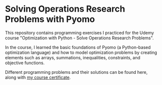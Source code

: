 # Solving Operations Research Problems with Pyomo
This repository contains programming exercises I practiced for the Udemy course "Optimization with Python - Solve Operations Research Problems".

In the course, I learned the basic foundations of Pyomo (a Python-based optimization language) and how to model optimization problems by creating elements such as arrays, summations, inequalities, constraints, and objective functions. 

Different programming problems and their solutions can be found here, along with [my course certificate](https://github.com/Heyimjiamin/Solving-Operations-Research-Problems-with-Pyomo/blob/main/Course%20Certificate.jpg).
